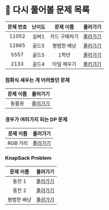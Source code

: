 # 📖 다시 풀어볼 문제 목록 

|문제 번호|난이도|문제 이름|풀러가기|
|:-:|:-:|:-:|:-:|
|11052|실버1|카드 구매하기|[풀러가기](https://www.acmicpc.net/problem/11052)|
|12865|골드5|평범한 배낭|[풀러가기](https://www.acmicpc.net/problem/12865)|
|5557|골드5|1학년|[풀러가기](https://www.acmicpc.net/problem/5557)|
|2133|골드4|타일 채우기|[풀러가기](https://www.acmicpc.net/problem/2133)|

### **점화식 세우는 게 어려웠던 문제**
|문제 이름|풀러가기|
|:-:|:-:|
|동물원|[풀러가기](https://www.acmicpc.net/problem/1309)|


### 경우가 여러가지 되는 DP 문제
|문제 이름|풀러가기|
|:-:|:-:|
|RGB 거리|[풀러가기](https://www.acmicpc.net/problem/1149)|

### KnapSack Problem
|문제 이름|풀러가기|
|:-:|:-:|
|동전 1|[풀러가기](https://www.acmicpc.net/problem/2293)|
|동전 2|[풀러가기](https://www.acmicpc.net/problem/2294)|
|평범한 배낭|[풀러가기](https://www.acmicpc.net/problem/12865)|